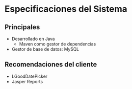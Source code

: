 # Especificaciones del Sistema

## Principales
- Desarrollado en Java
  - Maven como gestor de dependencias
- Gestor de base de datos: MySQL

## Recomendaciones del cliente
- LGoodDatePicker
- Jasper Reports